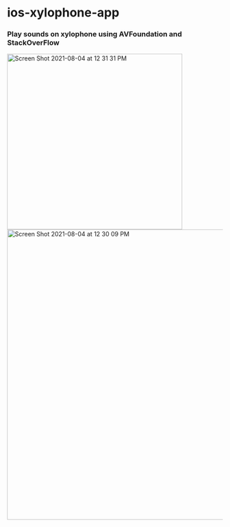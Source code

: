 # ios-xylophone-app

### Play sounds on xylophone using AVFoundation and StackOverFlow

<img width="409" alt="Screen Shot 2021-08-04 at 12 31 31 PM" src="https://user-images.githubusercontent.com/74426671/128219130-3fa701fe-951c-4dab-aadc-7015b8468c46.png">

<img width="676" alt="Screen Shot 2021-08-04 at 12 30 09 PM" src="https://user-images.githubusercontent.com/74426671/128219162-07e98ffa-110e-4e16-aec8-63befaa300ad.png">
